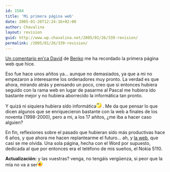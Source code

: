 ```yaml
---
id: 1584
title: 'Mi primera página web'
date: 2005-01-26T12:24:16+02:00
author: Chavalina
layout: revision
guid: http://www.wp.chavalina.net/2005/01/26/339-revision/
permalink: /2005/01/26/339-revision/
---
```

<a href="http://dmnet.bitacoras.com/index.php?id=7418" target="_blank">Un comentario en&prime;ca David</a> de <a href="http://cafeina.ladybenko.net/" target="_blank">Benko</a> me ha recordado la primera página web que hice.

Eso fue hace unos a&ntilde;itos ya… aunque no demasiados, ya que a mi no empezaron a interesarme los ordenadores muy pronto. La verdad es que ahora, mirando atrás y pensando un poco, creo que si entonces hubiera seguido con la rama web en lugar de pasarme al Pascal me hubiera ido bastante mejor y no hubiera aborrecido la informática tan pronto. 

Y quizá ni siquiera hubiera sido informática![emo](/imagenes/emoticonos/pensativo.gif) . Me da que pensar lo que dicen algunos que se enriquecieron bastante con la web a finales de los noventa (1998-2000), pero a mi, a los 17 a&ntilde;itos, &iquest;me iba a hacer caso alguien?

En fin, reflexiones sobre el pasado que hubieran sido más productivas hace 6 a&ntilde;os, y que ahora me hacen replantearme el futuro… ah, y <a href="http://www.chavalina.net/varios/page2/nokia.html" target="_blank">la web</a>, que casi se me olvida. Una sola página, hecha con el Word por supuesto, dedicada al que por entonces era el teléfono de mis sue&ntilde;os, el Nokia 5110.

**Actualización:** y las vuestras? venga, no tengáis verg&uuml;enza, si peor que la m&iacute;a no va a ser![emo](/imagenes/emoticonos/risa.gif)